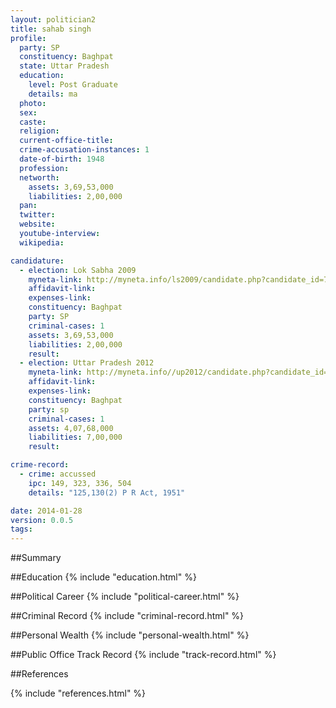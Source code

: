 ```yaml
---
layout: politician2
title: sahab singh
profile: 
  party: SP
  constituency: Baghpat
  state: Uttar Pradesh
  education: 
    level: Post Graduate
    details: ma
  photo: 
  sex: 
  caste: 
  religion: 
  current-office-title: 
  crime-accusation-instances: 1
  date-of-birth: 1948
  profession: 
  networth: 
    assets: 3,69,53,000
    liabilities: 2,00,000
  pan: 
  twitter: 
  website: 
  youtube-interview: 
  wikipedia: 

candidature: 
  - election: Lok Sabha 2009
    myneta-link: http://myneta.info/ls2009/candidate.php?candidate_id=7014
    affidavit-link: 
    expenses-link: 
    constituency: Baghpat 
    party: SP
    criminal-cases: 1
    assets: 3,69,53,000
    liabilities: 2,00,000
    result:  
  - election: Uttar Pradesh 2012
    myneta-link: http://myneta.info//up2012/candidate.php?candidate_id=1795
    affidavit-link: 
    expenses-link: 
    constituency: Baghpat 
    party: sp
    criminal-cases: 1
    assets: 4,07,68,000
    liabilities: 7,00,000
    result:  

crime-record: 
  - crime: accussed
    ipc: 149, 323, 336, 504
    details: "125,130(2) P R Act, 1951" 

date: 2014-01-28
version: 0.0.5
tags: 
---
```

##Summary


##Education
{% include "education.html" %}


##Political Career
{% include "political-career.html" %}


##Criminal Record
{% include "criminal-record.html" %}


##Personal Wealth
{% include "personal-wealth.html" %}


##Public Office Track Record
{% include "track-record.html" %}


##References


{% include "references.html" %}